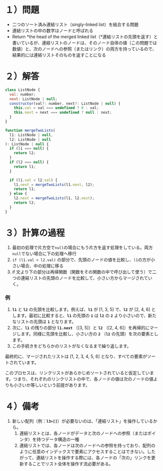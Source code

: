 # １）問題

- 二つのソート済み連結リスト（singly-linked list）を結合する問題
- 連結リストの中の数字はノードと呼ばれる
- Return *the head of the merged linked list（*連結リストの先頭を返す）と書いているが、連結リストのノードは、そのノード自体の値（この問題では数値）と、次のノードへの参照（またはリンク）の両方を持っているので、結果的には連結リストそのものを返すことになる

# ２）解答

```jsx
class ListNode {
  val: number;
  next: ListNode | null;
  constructor(val?: number, next?: ListNode | null) {
    this.val = val === undefined ? 0 : val;
    this.next = next === undefined ? null : next;
  }
}

function mergeTwoLists(
  l1: ListNode | null,
  l2: ListNode | null
): ListNode | null {
  if (l1 === null) {
    return l2;
  }
  if (l2 === null) {
    return l1;
  }

  if (l1.val < l2.val) {
    l1.next = mergeTwoLists(l1.next, l2);
    return l1;
  } else {
    l2.next = mergeTwoLists(l1, l2.next);
    return l2;
  }
}
```

# ３）計算の過程

1. 最初の処理で片方空で`null`の場合にもう片方を返す処理をしている。両方`null`でない場合に下の処理へ移行
2. `if (l1.val < l2.val)` の部分で、先頭のノードの値を比較し、`l1`の方が小さい場合、中の処理に移る
3. if 文より下の部分は再帰関数（関数をその関数の中で呼び出して使う）で二つの連結リストの先頭のノードを比較して、小さい方からマージされていく。

### 例

1. **`l1`** と **`l2`** の先頭を比較します。例えば、**`l1`** が [1, 3, 5] で、**`l2`** が [2, 4, 6] とします。最初に比較すると、**`l1`** の先頭の **`1`** は **`l2`** の **`2`** より小さいので、新たなリストの先頭は **`1`** となります。
2. 次に、**`l1`** の残りの部分 **`l1.next`** （[3, 5]）と **`l2`** （[2, 4, 6]）を再帰的にマージします。同様に先頭を比較し、小さい方の **`2`** （**`l2`** の先頭）を次の要素とします。
3. この手続きをどちらかのリストがなくなるまで繰り返します。

最終的に、マージされたリストは [1, 2, 3, 4, 5, 6] となり、すべての要素がソートされています。

このプロセスは、リンクリストがあらかじめソートされていると仮定しています。つまり、それぞれのリンクリストの中で、各ノードの値は次のノードの値よりも小さいか等しいという前提があります。

# ４）備考

1. 新しい配列（例：**`l3=[]`**）が必要ないのは、「連結リスト」を操作しているから。
   1. 連結リストとは、各ノードがデータと次のノードへの参照（またはポインタ）を持つデータ構造の一種
   2. 連結リストでは、各ノードは次のノードへの参照を持っており、配列のように任意のインデックスで要素にアクセスすることはできない。したがって、連結リストを操作する際には、各ノードの「次の」リンクを更新することでリスト全体を操作す流必要がある。
